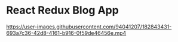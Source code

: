 # React Redux Blog App

  https://user-images.githubusercontent.com/94041207/182843431-693a7c36-42d8-4161-b916-0f59de46456e.mp4



